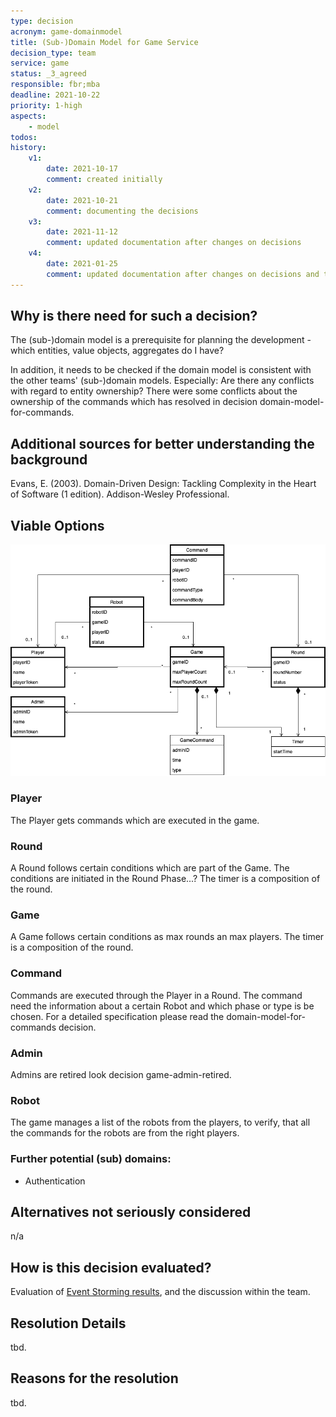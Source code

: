 ```yaml
---
type: decision
acronym: game-domainmodel
title: (Sub-)Domain Model for Game Service
decision_type: team
service: game
status: _3_agreed
responsible: fbr;mba
deadline: 2021-10-22
priority: 1-high
aspects: 
    - model
todos:
history:
    v1:
        date: 2021-10-17
        comment: created initially
    v2:
        date: 2021-10-21
        comment: documenting the decisions
    v3:
        date: 2021-11-12
        comment: updated documentation after changes on decisions
    v4:
        date: 2021-01-25
        comment: updated documentation after changes on decisions and todos done
---
```


## Why is there need for such a decision?

The (sub-)domain model is a prerequisite for planning the development - which entities, value objects, aggregates 
do I have? 

In addition, it needs to be checked if the domain model is consistent with the other teams' (sub-)domain models.
Especially: Are there any conflicts with regard to entity ownership? There were some conflicts about the ownership of 
the commands which has resolved in decision domain-model-for-commands.

## Additional sources for better understanding the background

Evans, E. (2003). Domain-Driven Design: Tackling Complexity in the Heart of Software (1 edition). 
Addison-Wesley Professional.

## Viable Options

![Fachliches_Datenmodell_Game](./images/Fachliches_Datenmodell_Game_Updated.png)

### Player
The Player gets commands which are executed in the game.

### Round
A Round follows certain conditions which are part of the Game. The conditions are initiated in the Round Phase...?
The timer is a composition of the round.

### Game
A Game follows certain conditions as max rounds an max players. The timer is a composition of the round.

    
### Command
Commands are executed through the Player in a Round. The command need the information about a certain Robot and which
phase or type is be chosen. For a detailed specification please read the domain-model-for-commands decision.

### Admin 
Admins are retired look decision game-admin-retired.

### Robot
The game manages a list of the robots from the players, to verify, that all the commands for the robots are from the right players.

### Further potential (sub) domains:
- Authentication

## Alternatives not seriously considered

n/a

## How is this decision evaluated?

Evaluation of [Event Storming results](https://miro.com/app/board/o9J_lsQV7ZA=/), and the discussion within the team.
 
## Resolution Details

tbd.

## Reasons for the resolution

tbd.

